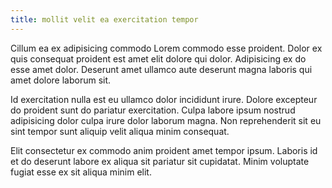 ```yaml
---
title: mollit velit ea exercitation tempor
---
```


Cillum ea ex adipisicing commodo Lorem commodo esse proident. Dolor ex quis consequat proident est amet elit dolore qui dolor. Adipisicing ex do esse amet dolor. Deserunt amet ullamco aute deserunt magna laboris qui amet dolore laborum sit.

Id exercitation nulla est eu ullamco dolor incididunt irure. Dolore excepteur do proident sunt do pariatur exercitation. Culpa labore ipsum nostrud adipisicing dolor culpa irure dolor laborum magna. Non reprehenderit sit eu sint tempor sunt aliquip velit aliqua minim consequat.

Elit consectetur ex commodo anim proident amet tempor ipsum. Laboris id et do deserunt labore ex aliqua sit pariatur sit cupidatat. Minim voluptate fugiat esse ex sit aliqua minim elit.